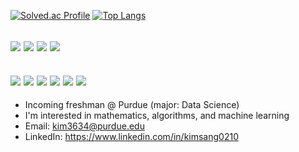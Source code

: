 [![Solved.ac Profile](http://mazassumnida.wtf/api/generate_badge?boj=ilksh)](https://solved.ac/ilksh)
[![Top Langs](https://github-readme-stats.vercel.app/api/top-langs/?username=ilksh&layout=compact)](https://github.com/ilksh/github-readme-stats)

<img src="https://img.shields.io/badge/C++-00599C?style=flat-square&logo=cplusplus&logoColor=white"> <img src="https://img.shields.io/badge/Python-3776AB?style=flat-square&logo=python&logoColor=white"> <img src="https://img.shields.io/badge/Java-007396?style=flat-square&logo=java&logoColor=white"> <img src="https://img.shields.io/badge/R-276DC3?style=flat-square&logo=r&logoColor=white"> 
---
<img src="https://img.shields.io/badge/GitHub-181717?style=flat-square&logo=github&logoColor=white"> <img src="https://img.shields.io/badge/PyCharm-000000?style=flat-square&logo=pycharm&logoColor=white"> <img src="https://img.shields.io/badge/IntelliJ IDEA-000000?style=flat-square&logo=intellijidea&logoColor="> <img src="https://img.shields.io/badge/Visual Studio Code-007ACC?style=flat-square&logo=visual studio code&logoColor=white"> <img src="https://img.shields.io/badge/Xcode-147EFB?style=flat-square&logo=xcode&logoColor=white"> <img src="https://img.shields.io/badge/Jupyter-F37626?style=flat-square&logo=jupyter&logoColor=white"> 
---
- Incoming freshman @ Purdue (major: Data Science)
- I'm interested in mathematics, algorithms, and machine learning
- Email: kim3634@purdue.edu
- LinkedIn: https://www.linkedin.com/in/kimsang0210
<!--
**ilksh/ilksh** is a ✨ _special_ ✨ repository because its `README.md` (this file) appears on your GitHub profile.



